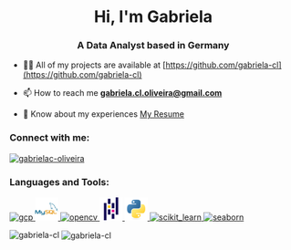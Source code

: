<h1 align="center">Hi, I'm Gabriela</h1>
<h3 align="center">A Data Analyst based in Germany</h3>

- 👨‍💻 All of my projects are available at [https://github.com/gabriela-cl](https://github.com/gabriela-cl)

- 📫 How to reach me **gabriela.cl.oliveira@gmail.com**

- 📄 Know about my experiences [My Resume](https://drive.google.com/file/d/1sFMtpmCsETuw0yiUgmTJ4WBSYInp3aru/view?usp=sharing)

<h3 align="left">Connect with me:</h3>
<p align="left">
<a href="https://linkedin.com/in/gabrielac-oliveira" target="blank"><img align="center" src="https://raw.githubusercontent.com/rahuldkjain/github-profile-readme-generator/master/src/images/icons/Social/linked-in-alt.svg" alt="gabrielac-oliveira" height="30" width="40" /></a>
</p>

<h3 align="left">Languages and Tools:</h3>
<p align="left"> <a href="https://cloud.google.com" target="_blank" rel="noreferrer"> <img src="https://www.vectorlogo.zone/logos/google_cloud/google_cloud-icon.svg" alt="gcp" width="40" height="40"/> </a> <a href="https://www.mysql.com/" target="_blank" rel="noreferrer"> <img src="https://raw.githubusercontent.com/devicons/devicon/master/icons/mysql/mysql-original-wordmark.svg" alt="mysql" width="40" height="40"/> </a> <a href="https://opencv.org/" target="_blank" rel="noreferrer"> <img src="https://www.vectorlogo.zone/logos/opencv/opencv-icon.svg" alt="opencv" width="40" height="40"/> </a> <a href="https://pandas.pydata.org/" target="_blank" rel="noreferrer"> <img src="https://raw.githubusercontent.com/devicons/devicon/2ae2a900d2f041da66e950e4d48052658d850630/icons/pandas/pandas-original.svg" alt="pandas" width="40" height="40"/> </a> <a href="https://www.python.org" target="_blank" rel="noreferrer"> <img src="https://raw.githubusercontent.com/devicons/devicon/master/icons/python/python-original.svg" alt="python" width="40" height="40"/> </a> <a href="https://scikit-learn.org/" target="_blank" rel="noreferrer"> <img src="https://upload.wikimedia.org/wikipedia/commons/0/05/Scikit_learn_logo_small.svg" alt="scikit_learn" width="40" height="40"/> </a> <a href="https://seaborn.pydata.org/" target="_blank" rel="noreferrer"> <img src="https://seaborn.pydata.org/_images/logo-mark-lightbg.svg" alt="seaborn" width="40" height="40"/> </a> </p>

<p><img align="left" src="https://github-readme-stats.vercel.app/api/top-langs?username=gabriela-cl&show_icons=true&locale=en&layout=compact" alt="gabriela-cl" /></p>

<p>&nbsp;<img align="center" src="https://github-readme-stats.vercel.app/api?username=gabriela-cl&show_icons=true&locale=en" alt="gabriela-cl" /></p>
